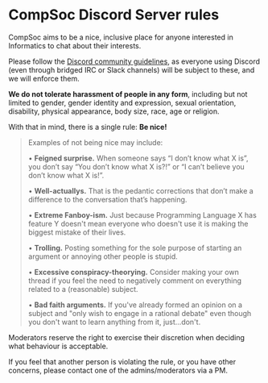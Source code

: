 # CompSoc Discord Server rules

CompSoc aims to be a nice, inclusive place for anyone interested in Informatics to chat about their interests.

Please follow the [Discord community guidelines](https://discord.com/guidelines), as everyone using Discord (even through bridged IRC or Slack channels) will be subject to these, and we will enforce them.

**We do not tolerate harassment of people in any form**, including but not limited to gender, gender identity and expression, sexual orientation, disability, physical appearance, body size, race, age or religion.

With that in mind, there is a single rule: **Be nice!**

> Examples of not being nice may include:
> 
> • **Feigned surprise.** When someone says “I don’t know what X is”, you don’t say “You don’t know what X is?!” or “I can’t believe you don’t know what X is!”.
> 
> • **Well-actuallys.** That is the pedantic corrections that don’t make a difference to the conversation that’s happening.
> 
> • **Extreme Fanboy-ism.** Just because Programming Language X has feature Y doesn't mean everyone who doesn't use it is making the biggest mistake of their lives.
> 
> • **Trolling.** Posting something for the sole purpose of starting an argument or annoying other people is stupid.
> 
> • **Excessive conspiracy-theorying.** Consider making your own thread if you feel the need to negatively comment on everything related to a (reasonable) subject.
> 
> • **Bad faith arguments.** If you've already formed an opinion on a subject and "only wish to engage in a rational debate" even though you don't want to learn anything from it, just...don't.

Moderators reserve the right to exercise their discretion when deciding what behaviour is acceptable.

If you feel that another person is violating the rule, or you have other concerns, please contact one of the admins/moderators via a PM.
